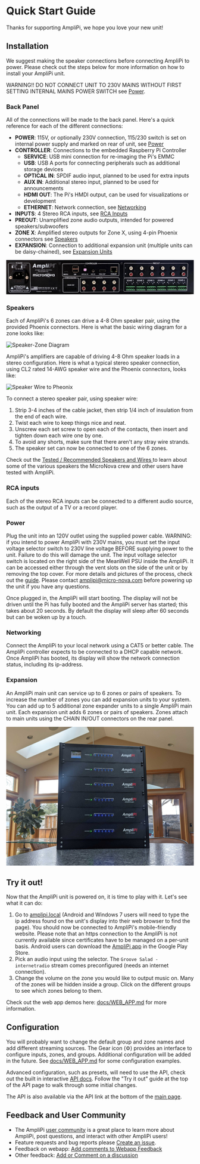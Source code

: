 # Quick Start Guide

Thanks for supporting AmpliPi, we hope you love your new unit!

## Installation

We suggest making the speaker connections before connecting AmpliPi to power. Please check out the steps below for more information on how to install your AmpliPi unit.

WARNING!! DO NOT CONNECT UNIT TO 230V MAINS WITHOUT FIRST SETTING INTERNAL MAINS POWER SWITCH see [Power](#power).

### Back Panel

All of the connections will be made to the back panel. Here's a quick reference for each of the different connections:
- **POWER**: 115V, or optionally 230V connection, 115/230 switch is set on internal power supply and marked on rear of unit, see [Power](#power)
- **CONTROLLER**: Connections to the embedded Raspberry Pi Controller
  - **SERVICE**: USB mini connection for re-imaging the Pi's EMMC
  - **USB**:  USB A ports for connecting peripherals such as additional storage devices
  - **OPTICAL IN**: SPDIF audio input, planned to be used for extra inputs
  - **AUX IN**: Additional stereo input, planned to be used for announcements
  - **HDMI OUT**: The Pi's HMDI output, can be used for visualizations or development
  - **ETHERNET**: Network connection, see [Networking](#networking)
- **INPUTS**: 4 Stereo RCA inputs, see [RCA Inputs](#rca-inputs)
- **PREOUT**: Unamplified zone audio outputs, intended for powered speakers/subwoofers
- **ZONE X**: Amplified stereo outputs for Zone X, using 4-pin Phoenix connectors see [Speakers](#speakers)
- **EXPANSION**: Connection to additional expansion unit (multiple units can be daisy-chained), see [Expansion Units](#expansion)

![Backpanel](imgs/backpanel.jpg)

### Speakers

Each of AmpliPi's 6 zones can drive a 4-8 Ohm speaker pair, using the provided Phoenix connectors. Here is what the basic wiring diagram for a zone looks like:

![Speaker-Zone Diagram](imgs/zone_speaker_connection.svg)

AmpliPi's amplifiers are capable of driving 4-8 Ohm speaker loads in a stereo configuration. Here is what a typical stereo speaker connection, using CL2 rated 14-AWG speaker wire and the Phoenix connectors, looks like:

![Speaker Wire to Pheonix](imgs/speaker_wire_to_pheonix.jpg)

To connect a stereo speaker pair, using speaker wire:
1. Strip 3-4 inches of the cable jacket, then strip 1/4 inch of insulation from the end of each wire.
1. Twist each wire to keep things nice and neat.
1. Unscrew each set screw to open each of the contacts, then insert and tighten down each wire one by one.
1. To avoid any shorts, make sure that there aren't any stray wire strands.
1. The speaker set can now be connected to one of the 6 zones.

Check out the [Tested / Recommended Speakers and Wires ](https://amplipi.discourse.group/t/tested-recommended-speakers-and-speaker-wire/31)
to learn about some of the various speakers the MicroNova crew and other users have tested with AmpliPi.

### RCA inputs

Each of the stereo RCA inputs can be connected to a different audio source, such as the output of a TV or a record player.

### Power

Plug the unit into an 120V outlet using the supplied power cable.
WARNING: if you intend to power AmpliPi with 230V mains, you must set the input
voltage selector switch to 230V line voltage BEFORE supplying power to the unit.
Failure to do this will damage the unit.
The input voltage selector switch is located on the right side of the MeanWell PSU inside the AmpliPi.
It can be accessed either through the vent slots on the side of the unit or by removing the top cover.
For more details and pictures of the process, check out the [guide](https://amplipi.discourse.group/t/setting-your-amplipi-for-230v-operation/69).
Please contact amplipi@micro-nova.com before powering up the unit if you have any questions.

Once plugged in, the AmpliPi will start booting. The display will not be driven until the Pi has fully booted and the AmpliPi server has started; this takes about 20 seconds. By default the display will sleep after 60 seconds but can be woken up by a touch.

### Networking

Connect the AmpliPi to your local network using a CAT5 or better cable. The AmpliPi controller expects to be connected to a DHCP capable network. Once AmpliPi has booted, its display will show the network connection status, including its ip-address.

### Expansion

An AmpliPi main unit can service up to 6 zones or pairs of speakers.
To increase the number of zones you can add expansion units to your system.
You can add up to 5 additional zone expander units to a single AmpliPi main unit.
Each expansion unit adds 6 zones or pairs of speakers.
Zones attach to main units using the CHAIN IN/OUT connectors on the rear panel.

![Backpanel](imgs/expander.jpg)

## Try it out!

Now that the AmpliPi unit is powered on, it is time to play with it. Let's see what it can do:

1. Go to [amplipi.local](http://amplipi.local/0) (Android and Windows 7 users will need to type the ip address found on the unit's display into their web browser to find the page).
   You should now be connected to AmpliPi's mobile-friendly website.
   Please note that an https connection to the AmpliPi is not currently available since certificates have to be managed on a per-unit basis.
   Android users can download the [AmpliPi app](https://play.google.com/store/apps/details?id=com.amplipishellapp) in the Google Play Store.
1. Pick an audio input using the selector. The `Groove Salad - internetradio` stream comes preconfigured (needs an internet connection).
1. Change the volume on the zone you would like to output music on. Many of the zones will be hidden inside a group. Click on the different groups to see which zones belong to them.

Check out the web app demos here: [docs/WEB_APP.md](WEB_APP.md) for more information.

## Configuration

You will probably want to change the default group and zone names and add different streaming sources. The Gear icon (⚙) provides an interface to configure inputs, zones, and groups. Additional configuration will be added in the future. See [docs/WEB_APP.md](WEB_APP.md#settings) for some configuration examples.

Advanced configuration, such as presets, will need to use the API, check out the built in interactive [API docs](http://amplipi.local/doc). Follow the "Try it out" guide at the top of the API page to walk through some initial changes.

The API is also available via the API link at the bottom of the [main page](http://amplipi.local/0).

## Feedback and User Community

- The AmpliPi [user community](https://amplipi.discourse.group/) is a great place to learn more about AmpliPi, post questions, and interact with other AmpliPi users!
- Feature requests and bug reports please [Create an issue](https://github.com/micro-nova/AmpliPi/issues/new).
- Feedback on webapp: [Add comments to Webapp Feedback](https://github.com/micro-nova/AmpliPi/issues/34)
- Other feedback: [Add or Comment on a discussion](https://github.com/micro-nova/AmpliPi/discussions)


